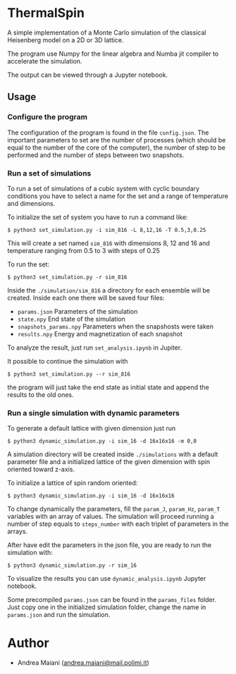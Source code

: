 # ThermalSpin

A simple implementation of a Monte Carlo simulation of the classical Heisenberg model on
a 2D or 3D lattice.

The program use Numpy for the linear algebra and Numba jit compiler to accelerate the simulation.

The output can be viewed through a Jupyter notebook.

## Usage

### Configure the program

The configuration of the program is found in the file `config.json`. The important parameters
to set are the number of processes (which should be equal to the number of the core of the computer),
the number of step to be performed and the number of steps between two snapshots.


### Run a set of simulations

To run a set of simulations of a cubic system with cyclic boundary conditions you have to 
select a name for the set and a range of temperature and dimensions.

To initialize the set of system you have to run a command like:

```lang=bash
$ python3 set_simulation.py -i sim_816 -L 8,12,16 -T 0.5,3,0.25
```

This will create a set named `sim_816` with dimensions 8, 12 and 16 and temperature ranging
from 0.5 to 3 with steps of 0.25

To run the set:

```
$ python3 set_simulation.py -r sim_816
```

Inside the `./simulation/sim_816` a directory for each ensemble will be created.
Inside each one there will be saved four files:
- `params.json`            Parameters of the simulation
- `state.npy`              End state of the simulation
- `snapshots_params.npy`   Parameters when the snapshosts were taken
- `results.npy`            Energy and magnetization of each snapshot

To analyze the result, just run `set_analysis.ipynb` in Jupiter.

It possible to continue the simulation with
```
$ python3 set_simulation.py --r sim_816
```

the program will just take the end state as initial state and append the results to the old ones.

### Run a single simulation with dynamic parameters

To generate a default lattice with given dimension just run

```lang=bash
$ python3 dynamic_simulation.py -i sim_16 -d 16x16x16 -m 0,0
```
A simulation directory will be created inside `./simulations` with a default parameter file
and a initialized lattice of the given dimension with spin oriented toward z-axis.

To initialize a lattice of spin random oriented:
```lang=bash
$ python3 dynamic_simulation.py -i sim_16 -d 16x16x16
```

To change dynamically the parameters, fill the `param_J`, `param_Hz`, `param_T` variables 
with an array of values. The simulation will proceed running a number of step equals to
`steps_number` with each triplet of parameters in the arrays.

After have edit the parameters in the json file, you are ready to run the simulation with:
```
$ python3 dynamic_simulation.py -r sim_16
```

To visualize the results you can use `dynamic_analysis.ipynb` Jupyter notebook.

Some precompiled `params.json` can be found in the `params_files` folder. Just copy one 
in the initialized simulation folder, change the name in `params.json` and run the simulation. 

# Author
- Andrea Maiani (andrea.maiani@mail.polimi.it)